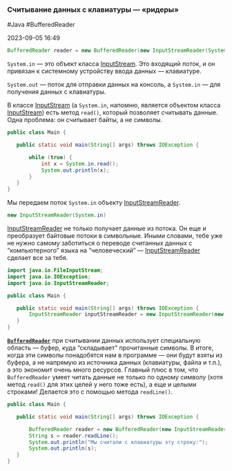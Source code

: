 ###  Считывание данных с клавиатуры — «ридеры» ###

#Java #BufferedReader

2023-09-05 16:49

```java
BufferedReader reader = new BufferedReader(new InputStreamReader(System.in));
```

`System.in` — это объект класса [InputStream](InputStream). Это входящий поток, и он привязан к системному устройству ввода данных — клавиатуре.

`System.out` — поток для отправки данных на консоль, а `System.in` — для получения данных с клавиатуры.

В классе [InputStream](InputStream) (а `System.in`, напомню, является объектом класса [InputStream](InputStream)) есть метод `read()`, который позволяет считывать данные. Одна проблема: он считывает байты, а не символы. 

```java
public class Main {

   public static void main(String[] args) throws IOException {

       while (true) {
           int x = System.in.read();
           System.out.println(x);
       }
   }
}
```

Мы передаем поток `System.in` объекту [InputStreamReader](InputStreamReader).

```java
new InputStreamReader(System.in)
```

[InputStreamReader](InputStreamReader) не только получает данные из потока. Он еще и преобразует байтовые потоки в символьные. Иными словами, тебе уже не нужно самому заботиться о переводе считанных данных с “компьютерного” языка на “человеческий” — [InputStreamReader](InputStreamReader) сделает все за тебя.

```java
import java.io.FileInputStream;
import java.io.IOException;
import java.io.InputStreamReader;

public class Main {

   public static void main(String[] args) throws IOException {
       InputStreamReader inputStreamReader = new InputStreamReader(new FileInputStream("C:\\Users\\username\\Desktop\\testFile.txt"));
   }
}
```

[**`BufferedReader`**](BufferedReader) при считывании данных использует специальную область — буфер, куда “складывает” прочитанные символы. В итоге, когда эти символы понадобятся нам в программе — они будут взяты из буфера, а не напрямую из источника данных (клавиатуры, файла и т.п.), а это экономит очень много ресурсов.
Главный плюс в том, что `BufferedReader` умеет читать данные не только по одному символу (хотя метод `read()` для этих целей у него тоже есть), а еще и целыми строками! Делается это с помощью метода `readLine()`.

```java
public class Main {

   public static void main(String[] args) throws IOException {

       BufferedReader reader = new BufferedReader(new InputStreamReader(System.in));
       String s = reader.readLine();
       System.out.println("Мы считали с клавиатуры эту строку:");
       System.out.println(s);
   }
}
```

